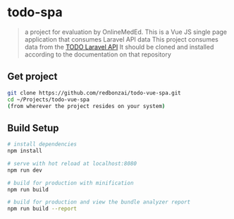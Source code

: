 # todo-spa

> a project for evaluation by OnlineMedEd.  This is a Vue JS single page application that consumes Laravel API data
> This project consumes data from the [TODO Laravel API](https://github.com/redbonzai/todo-laravel7-api.git)
> It should be cloned and installed according to the documentation on that repository

## Get project
```bash
git clone https://github.com/redbonzai/todo-vue-spa.git
cd ~/Projects/todo-vue-spa
(from wherever the project resides on your system)
```
## Build Setup

``` bash
# install dependencies
npm install

# serve with hot reload at localhost:8080
npm run dev

# build for production with minification
npm run build

# build for production and view the bundle analyzer report
npm run build --report
```

